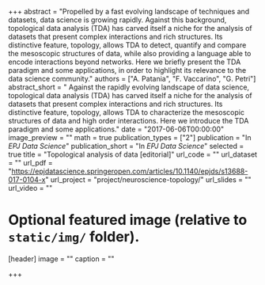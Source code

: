+++
abstract = "Propelled by a fast evolving landscape of techniques and datasets, data science is growing rapidly. Against this background, topological data analysis (TDA) has carved itself a niche for the analysis of datasets that present complex interactions and rich structures. Its distinctive feature, topology, allows TDA to detect, quantify and compare the mesoscopic structures of data, while also providing a language able to encode interactions beyond networks. Here we briefly present the TDA paradigm and some applications, in order to highlight its relevance to the data science community."
authors = ["A. Patania", "F. Vaccarino", "G. Petri"]
abstract_short = " Against the rapidly evolving landscape of data science, topological data analysis (TDA) has carved itself a niche for the analysis of datasets that present complex interactions and rich structures. Its distinctive feature, topology, allows TDA to characterize the mesoscopic structures of data and high order interactions. Here we introduce the TDA paradigm and some applications."
date = "2017-06-06T00:00:00"
image_preview = ""
math = true
publication_types = ["2"]
publication = "In *EPJ Data Science*"
publication_short = "In *EPJ Data Science*"
selected = true
title = "Topological analysis of data [editorial]"
url_code = ""
url_dataset = ""
url_pdf = "https://epjdatascience.springeropen.com/articles/10.1140/epjds/s13688-017-0104-x"
url_project = "project/neuroscience-topology/"
url_slides = ""
url_video = ""


# Optional featured image (relative to `static/img/` folder).
[header]
image = ""
caption = ""

+++

